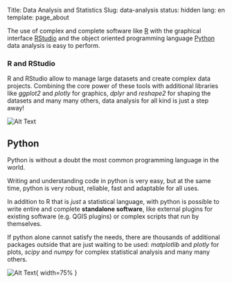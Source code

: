 Title: Data Analysis and Statistics
Slug: data-analysis
status: hidden
lang: en
template: page_about

The use of complex and complete software like [R](https://www.r-project.org/) with the graphical interface [RStudio](https://www.rstudio.com/) and the object oriented programming language [Python](https://www.python.org/) data analysis is easy to perform.

### R and RStudio
R and RStudio allow to manage large datasets and create complex data projects. Combining the core power of these tools with additional libraries like *ggplot2* and *plotly* for graphics, *dplyr* and *reshape2* for shaping the datasets and many many others, data analysis for all kind is just a step away!

![Alt Text](/extras/data_analysis/Rstudio.png)

## Python
Python is without a doubt the most common programming language in the world.

Writing and understanding code in python is very easy, but at the same time, python is very robust, reliable, fast and adaptable for all uses.

In addition to R that is *just* a statistical language, with python is possible to write entire and complete **standalone software**, like external plugins for existing software (e.g. QGIS plugins) or complex scripts that run by themselves.

If python alone cannot satisfy the needs, there are thousands of additional packages outside that are just waiting to be used: *matplotlib* and *plotly* for plots, *scipy* and *numpy* for complex statistical analysis and many many others.

![Alt Text](/extras/data_analysis/python.png){ width=75% }
